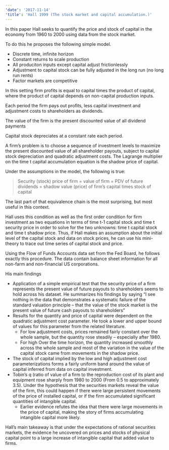 ```yaml
---
'date': '2017-11-14'
'title': 'Hall 1999 (The stock market and capital accumulation.)'
---
```


<p>In this paper Hall seeks to quantify the price and stock of capital in the economy from 1960 to 2000 using data from the stock market.</p>
<p>To do this he proposes the following simple model.</p>
<ul>
<li>Discrete time, infinite horizon</li>
<li>Constant returns to scale production</li>
<li>All produciton inputs except capital adjust frictionlessly</li>
<li>Adjustment to capital stock can be fully adjusted in the long run (no long run rents)</li>
<li>Factor markets are competitive</li>
</ul>
<p>In this setting firm profits is equal to capital times the product of capital, where the product of capital depends on non-capital production inputs.</p>
<p>Each period the firm pays out profits, less capital investment and adjustment costs to shareholders as dividends.</p>
<p>The value of the firm is the present discounted value of all dividend payments</p>
<p>Capital stock depreciates at a constant rate each period.</p>
<p>A firm’s problem is to choose a sequence of investment levels to maximize the present discounted value of all shareholder payouts, subject to capital stock depreciation and quadratic adjustment costs. The Lagrange multiplier on the time t capital accumulation equation is the shadow price of capital.</p>
<p>Under the assumptions in the model, the following is true:</p>
<blockquote>
<p>Security (stock) price of firm = value of firm = PDV of future dividends = shadow value (price) of firm’s capital times stock of capital</p>
</blockquote>
<p>The last part of that equivalence chain is the most surprising, but most useful in this context.</p>
<p>Hall uses this condition as well as the first order condition for firm investment as two equations in terms of time t-1 capital stock and time t security price in order to solve for the two unknowns: time t capital stock and time t shadow price. Thus, if Hall makes an assumption about the initial level of the capital stock and data on stock prices, he can use his mini-theory to trace out time series of capital stock and price.</p>
<p>Using the Flow of Funds Accounts data set from the Fed Board, he follows exactly this procedure. The data contain balance sheet information for all non-farm and non-financial US corporations.</p>
<p>His main findings</p>
<ul>
<li>Application of a simple empirical test that the security price of a firm represents the present value of future payouts to shareholders seems to hold across his dataset. He summarizes his findings by saying “I see nothing in the data that demonstrates a systematic failure of the standard valuation principle – that the value of the stock market is the present value of future cash payouts to shareholders”</li>
<li>Results for the quantity and price of capital were dependent on the quadratic adjustment cost parameter. He took a lower and upper bound of values for this parameter from the related literature.
<ul>
<li>For low adjustment costs, prices remained fairly constant over the whole sample, but the quantity rose steadily – especially after 1980.</li>
<li>For high Over the time horizon, the quantity increased smoothly across the whole sample and most of the variation in the value of the capital stock came from movements in the shadow price.</li>
</ul></li>
<li>The stock of capital implied by the low and high adjustment cost parameterizations forms a fairly uniform band around the value of capital inferred from data on capital investment.</li>
<li>Tobin’s q (ratio of value of a firm to the reproduction cost of its plant and equipment rose sharply from 1980 to 2000 (From 0.5 to approximately 3.5). Under the hypothesis that the securities markets reveal the value of the firm, this could happen if there were large persistent movements of the price of installed capital, or if the firm accumulated significant quantities of intangible capital.
<ul>
<li>Earlier evidence refutes the idea that there were large movements in the price of capital, making the story of firms accumulating intangible capital more likely.</li>
</ul></li>
</ul>
<p>Hall’s main takeaway is that under the expectations of rational securities markets, the evidence he uncovered on prices and stocks of physical capital point to a large increase of intangible capital that added value to firms.</p>

